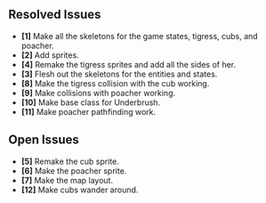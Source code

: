 ## Resolved Issues ##
- **[1]** Make all the skeletons for the game states, tigress, cubs, and poacher.
- **[2]** Add sprites.
- **[4]** Remake the tigress sprites and add all the sides of her.
- **[3]** Flesh out the skeletons for the entities and states.
- **[8]** Make the tigress collision with the cub working.
- **[9]** Make collisions with poacher working.
- **[10]** Make base class for Underbrush.
- **[11]** Make poacher pathfinding work.

## Open Issues ##
- **[5]** Remake the cub sprite.
- **[6]** Make the poacher sprite.
- **[7]** Make the map layout.
- **[12]** Make cubs wander around.
